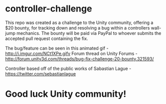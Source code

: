 # controller-challenge

This repo was created as a challenge to the Unity community, offering a $20 bounty, for tracking down and resolving a bug within a controllers wall-jump mechanics. The bounty will be paid via PayPal to whoever submits the accepted pull request containing the fix.

The bug/feature can be seen in this animated gif - http://i.imgur.com/NCt1XPe.gifv
Forum thread on Unity Forums - http://forum.unity3d.com/threads/bug-fix-challenge-20-bounty.321593/

Controller based off of the public works of Sabastian Lague - https://twitter.com/sebastianlague

# Good luck Unity community!
